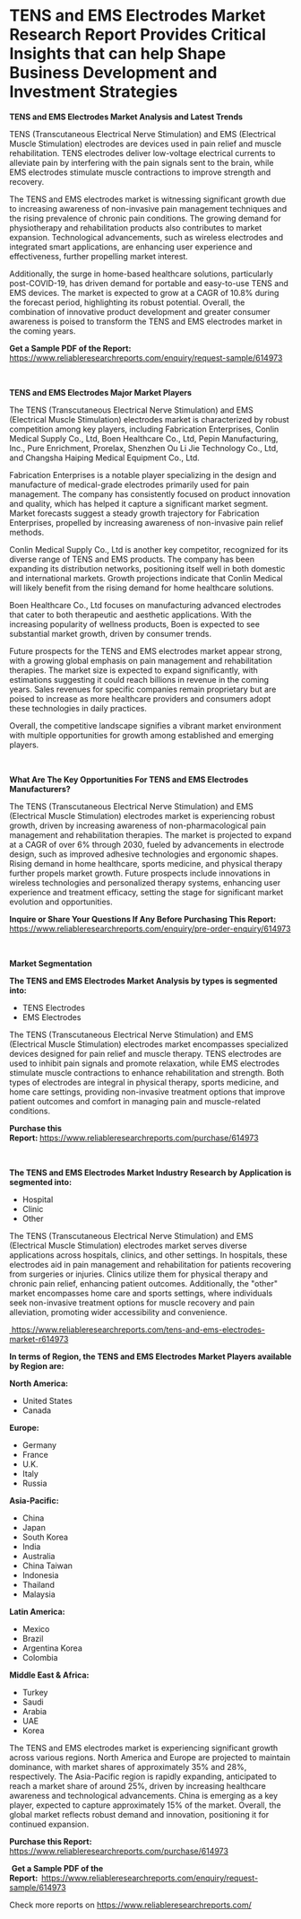 <p><h1>TENS and EMS Electrodes Market Research Report Provides Critical Insights that can help Shape Business Development and Investment Strategies</h1></p><p><strong>TENS and EMS Electrodes Market Analysis and Latest Trends</strong></p>
<p><p>TENS (Transcutaneous Electrical Nerve Stimulation) and EMS (Electrical Muscle Stimulation) electrodes are devices used in pain relief and muscle rehabilitation. TENS electrodes deliver low-voltage electrical currents to alleviate pain by interfering with the pain signals sent to the brain, while EMS electrodes stimulate muscle contractions to improve strength and recovery. </p><p>The TENS and EMS electrodes market is witnessing significant growth due to increasing awareness of non-invasive pain management techniques and the rising prevalence of chronic pain conditions. The growing demand for physiotherapy and rehabilitation products also contributes to market expansion. Technological advancements, such as wireless electrodes and integrated smart applications, are enhancing user experience and effectiveness, further propelling market interest. </p><p>Additionally, the surge in home-based healthcare solutions, particularly post-COVID-19, has driven demand for portable and easy-to-use TENS and EMS devices. The market is expected to grow at a CAGR of 10.8% during the forecast period, highlighting its robust potential. Overall, the combination of innovative product development and greater consumer awareness is poised to transform the TENS and EMS electrodes market in the coming years.</p></p>
<p><strong>Get a Sample PDF of the Report:&nbsp;</strong> <a href="https://www.reliableresearchreports.com/enquiry/request-sample/614973?utm_campaign=2954&utm_medium=2&utm_source=Github&utm_content=ia&utm_term=24032025&utm_id=tens-and-ems-electrodes">https://www.reliableresearchreports.com/enquiry/request-sample/614973</a></p>
<p>&nbsp;</p>
<p><strong>TENS and EMS Electrodes Major Market Players</strong></p>
<p><p>The TENS (Transcutaneous Electrical Nerve Stimulation) and EMS (Electrical Muscle Stimulation) electrodes market is characterized by robust competition among key players, including Fabrication Enterprises, Conlin Medical Supply Co., Ltd, Boen Healthcare Co., Ltd, Pepin Manufacturing, Inc., Pure Enrichment, Prorelax, Shenzhen Ou Li Jie Technology Co., Ltd, and Changsha Haiping Medical Equipment Co., Ltd.</p><p>Fabrication Enterprises is a notable player specializing in the design and manufacture of medical-grade electrodes primarily used for pain management. The company has consistently focused on product innovation and quality, which has helped it capture a significant market segment. Market forecasts suggest a steady growth trajectory for Fabrication Enterprises, propelled by increasing awareness of non-invasive pain relief methods.</p><p>Conlin Medical Supply Co., Ltd is another key competitor, recognized for its diverse range of TENS and EMS products. The company has been expanding its distribution networks, positioning itself well in both domestic and international markets. Growth projections indicate that Conlin Medical will likely benefit from the rising demand for home healthcare solutions.</p><p>Boen Healthcare Co., Ltd focuses on manufacturing advanced electrodes that cater to both therapeutic and aesthetic applications. With the increasing popularity of wellness products, Boen is expected to see substantial market growth, driven by consumer trends.</p><p>Future prospects for the TENS and EMS electrodes market appear strong, with a growing global emphasis on pain management and rehabilitation therapies. The market size is expected to expand significantly, with estimations suggesting it could reach billions in revenue in the coming years. Sales revenues for specific companies remain proprietary but are poised to increase as more healthcare providers and consumers adopt these technologies in daily practices.</p><p>Overall, the competitive landscape signifies a vibrant market environment with multiple opportunities for growth among established and emerging players.</p></p>
<p>&nbsp;</p>
<p><strong>What Are The Key Opportunities For TENS and EMS Electrodes Manufacturers?</strong></p>
<p><p>The TENS (Transcutaneous Electrical Nerve Stimulation) and EMS (Electrical Muscle Stimulation) electrodes market is experiencing robust growth, driven by increasing awareness of non-pharmacological pain management and rehabilitation therapies. The market is projected to expand at a CAGR of over 6% through 2030, fueled by advancements in electrode design, such as improved adhesive technologies and ergonomic shapes. Rising demand in home healthcare, sports medicine, and physical therapy further propels market growth. Future prospects include innovations in wireless technologies and personalized therapy systems, enhancing user experience and treatment efficacy, setting the stage for significant market evolution and opportunities.</p></p>
<p><strong>Inquire or Share Your Questions If Any Before Purchasing This Report:</strong> <a href="https://www.reliableresearchreports.com/enquiry/pre-order-enquiry/614973?utm_campaign=2954&utm_medium=2&utm_source=Github&utm_content=ia&utm_term=24032025&utm_id=tens-and-ems-electrodes">https://www.reliableresearchreports.com/enquiry/pre-order-enquiry/614973</a></p>
<p>&nbsp;</p>
<p><strong>Market Segmentation</strong></p>
<p><strong>The TENS and EMS Electrodes Market Analysis by types is segmented into:</strong></p>
<p><ul><li>TENS Electrodes</li><li>EMS Electrodes</li></ul></p>
<p><p>The TENS (Transcutaneous Electrical Nerve Stimulation) and EMS (Electrical Muscle Stimulation) electrodes market encompasses specialized devices designed for pain relief and muscle therapy. TENS electrodes are used to inhibit pain signals and promote relaxation, while EMS electrodes stimulate muscle contractions to enhance rehabilitation and strength. Both types of electrodes are integral in physical therapy, sports medicine, and home care settings, providing non-invasive treatment options that improve patient outcomes and comfort in managing pain and muscle-related conditions.</p></p>
<p><strong>Purchase this Report:&nbsp;</strong><a href="https://www.reliableresearchreports.com/purchase/614973?utm_campaign=2954&utm_medium=2&utm_source=Github&utm_content=ia&utm_term=24032025&utm_id=tens-and-ems-electrodes">https://www.reliableresearchreports.com/purchase/614973</a></p>
<p>&nbsp;</p>
<p><strong>The TENS and EMS Electrodes Market Industry Research by Application is segmented into:</strong></p>
<p><ul><li>Hospital</li><li>Clinic</li><li>Other</li></ul></p>
<p><p>The TENS (Transcutaneous Electrical Nerve Stimulation) and EMS (Electrical Muscle Stimulation) electrodes market serves diverse applications across hospitals, clinics, and other settings. In hospitals, these electrodes aid in pain management and rehabilitation for patients recovering from surgeries or injuries. Clinics utilize them for physical therapy and chronic pain relief, enhancing patient outcomes. Additionally, the "other" market encompasses home care and sports settings, where individuals seek non-invasive treatment options for muscle recovery and pain alleviation, promoting wider accessibility and convenience.</p></p>
<p><a href="https://www.reliableresearchreports.com/tens-and-ems-electrodes-market-r614973?utm_campaign=2954&utm_medium=2&utm_source=Github&utm_content=ia&utm_term=24032025&utm_id=tens-and-ems-electrodes">&nbsp;https://www.reliableresearchreports.com/tens-and-ems-electrodes-market-r614973</a></p>
<p><strong>In terms of Region, the TENS and EMS Electrodes Market Players available by Region are:</strong></p>
<p>
    <p> <strong> North America: </strong>
        <ul>
            <li>United States</li>
            <li>Canada</li>
        </ul>
        </p> 
    <p> <strong> Europe: </strong>
        <ul>
            <li>Germany</li>
            <li>France</li>
            <li>U.K.</li>
            <li>Italy</li>
            <li>Russia</li>
        </ul>
        </p> 
    <p> <strong> Asia-Pacific: </strong>
        <ul>
            <li>China</li>
            <li>Japan</li>
            <li>South Korea</li>
            <li>India</li>
            <li>Australia</li>
            <li>China Taiwan</li>
            <li>Indonesia</li>
            <li>Thailand</li>
            <li>Malaysia</li>
        </ul>
        </p> 
    <p> <strong> Latin America: </strong>
        <ul>
            <li>Mexico</li>
            <li>Brazil</li>
            <li>Argentina Korea</li>
            <li>Colombia</li>
        </ul>
        </p> 
    <p> <strong> Middle East & Africa: </strong>
        <ul>
            <li>Turkey</li>
            <li>Saudi</li>
            <li>Arabia</li>
            <li>UAE</li>
            <li>Korea</li>
        </ul>
    </p>
    </p>
<p><p>The TENS and EMS electrodes market is experiencing significant growth across various regions. North America and Europe are projected to maintain dominance, with market shares of approximately 35% and 28%, respectively. The Asia-Pacific region is rapidly expanding, anticipated to reach a market share of around 25%, driven by increasing healthcare awareness and technological advancements. China is emerging as a key player, expected to capture approximately 15% of the market. Overall, the global market reflects robust demand and innovation, positioning it for continued expansion.</p></p>
<p><strong>Purchase this Report: </strong><a href="https://www.reliableresearchreports.com/purchase/614973?utm_campaign=2954&utm_medium=2&utm_source=Github&utm_content=ia&utm_term=24032025&utm_id=tens-and-ems-electrodes">https://www.reliableresearchreports.com/purchase/614973</a></p>
<p>&nbsp;<strong>Get a Sample PDF of the Report:&nbsp;&nbsp;</strong><a href="https://www.reliableresearchreports.com/enquiry/request-sample/614973?utm_campaign=2954&utm_medium=2&utm_source=Github&utm_content=ia&utm_term=24032025&utm_id=tens-and-ems-electrodes">https://www.reliableresearchreports.com/enquiry/request-sample/614973</a></p>
<p><strong></strong></p>
<p>Check more reports on <a href="https://www.reliableresearchreports.com/?utm_campaign=2954&utm_medium=2&utm_source=Github&utm_content=ia&utm_term=24032025&utm_id=tens-and-ems-electrodes">https://www.reliableresearchreports.com/</a></p>